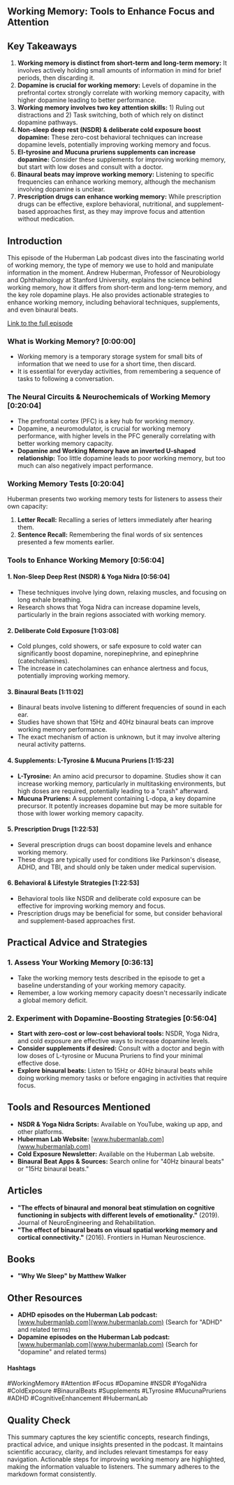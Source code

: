## Working Memory: Tools to Enhance Focus and Attention

## Key Takeaways
1. **Working memory is distinct from short-term and long-term memory:** It involves actively holding small amounts of information in mind for brief periods, then discarding it.
2. **Dopamine is crucial for working memory:** Levels of dopamine in the prefrontal cortex strongly correlate with working memory capacity, with higher dopamine leading to better performance. 
3. **Working memory involves two key attention skills:** 1) Ruling out distractions and 2) Task switching, both of which rely on distinct dopamine pathways.
4. **Non-sleep deep rest (NSDR) & deliberate cold exposure boost dopamine:** These zero-cost behavioral techniques can increase dopamine levels, potentially improving working memory and focus. 
5. **El-tyrosine and Mucuna pruriens supplements can increase dopamine:** Consider these supplements for improving working memory, but start with low doses and consult with a doctor.
6. **Binaural beats may improve working memory:** Listening to specific frequencies can enhance working memory, although the mechanism involving dopamine is unclear. 
7. **Prescription drugs can enhance working memory:** While prescription drugs can be effective, explore behavioral, nutritional, and supplement-based approaches first, as they may improve focus and attention without medication.

## Introduction

This episode of the Huberman Lab podcast dives into the fascinating world of working memory, the type of memory we use to hold and manipulate information in the moment.  Andrew Huberman, Professor of Neurobiology and Ophthalmology at Stanford University, explains the science behind working memory, how it differs from short-term and long-term memory, and the key role dopamine plays.  He also provides actionable strategies to enhance working memory, including behavioral techniques, supplements, and even binaural beats.

[Link to the full episode](https://www.youtube.com/watch?v=CQlTmOFM4Qs)

### What is Working Memory? [0:00:00]

- Working memory is a temporary storage system for small bits of information that we need to use for a short time, then discard.  
- It is essential for everyday activities, from remembering a sequence of tasks to following a conversation. 

### The Neural Circuits & Neurochemicals of Working Memory [0:20:04]

- The prefrontal cortex (PFC) is a key hub for working memory. 
- Dopamine, a neuromodulator, is crucial for working memory performance, with higher levels in the PFC generally correlating with better working memory capacity.
- **Dopamine and Working Memory have an inverted U-shaped relationship:** Too little dopamine leads to poor working memory, but too much can also negatively impact performance.

### Working Memory Tests [0:20:04]

Huberman presents two working memory tests for listeners to assess their own capacity:

1. **Letter Recall:**  Recalling a series of letters immediately after hearing them. 
2. **Sentence Recall:** Remembering the final words of six sentences presented a few moments earlier. 

### Tools to Enhance Working Memory [0:56:04]

#### 1. Non-Sleep Deep Rest (NSDR) & Yoga Nidra [0:56:04]

- These techniques involve lying down, relaxing muscles, and focusing on long exhale breathing.
- Research shows that Yoga Nidra can increase dopamine levels, particularly in the brain regions associated with working memory.

#### 2. Deliberate Cold Exposure [1:03:08]

- Cold plunges, cold showers, or safe exposure to cold water can significantly boost dopamine, norepinephrine, and epinephrine (catecholamines). 
- The increase in catecholamines can enhance alertness and focus, potentially improving working memory.

#### 3. Binaural Beats [1:11:02]

- Binaural beats involve listening to different frequencies of sound in each ear.
- Studies have shown that 15Hz and 40Hz binaural beats can improve working memory performance.  
- The exact mechanism of action is unknown, but it may involve altering neural activity patterns.

#### 4. Supplements: L-Tyrosine & Mucuna Pruriens [1:15:23]

- **L-Tyrosine:** An amino acid precursor to dopamine. Studies show it can increase working memory, particularly in multitasking environments, but high doses are required, potentially leading to a "crash" afterward. 
- **Mucuna Pruriens:** A supplement containing L-dopa, a key dopamine precursor. It potently increases dopamine but may be more suitable for those with lower working memory capacity.

#### 5. Prescription Drugs [1:22:53]

- Several prescription drugs can boost dopamine levels and enhance working memory.
- These drugs are typically used for conditions like Parkinson's disease, ADHD, and TBI, and should only be taken under medical supervision.

#### 6. Behavioral & Lifestyle Strategies [1:22:53]

-  Behavioral tools like NSDR and deliberate cold exposure can be effective for improving working memory and focus. 
-  Prescription drugs may be beneficial for some, but consider behavioral and supplement-based approaches first.

## Practical Advice and Strategies
### 1. Assess Your Working Memory [0:36:13]

- Take the working memory tests described in the episode to get a baseline understanding of your working memory capacity.
-  Remember, a low working memory capacity doesn't necessarily indicate a global memory deficit. 

### 2. Experiment with Dopamine-Boosting Strategies [0:56:04]

- **Start with zero-cost or low-cost behavioral tools:** NSDR, Yoga Nidra, and cold exposure are effective ways to increase dopamine levels.
- **Consider supplements if desired:** Consult with a doctor and begin with low doses of L-tyrosine or Mucuna Pruriens to find your minimal effective dose.
- **Explore binaural beats:** Listen to 15Hz or 40Hz binaural beats while doing working memory tasks or before engaging in activities that require focus.

## Tools and Resources Mentioned

- **NSDR & Yoga Nidra Scripts:** Available on YouTube, waking up app, and other platforms. 
- **Huberman Lab Website:**  [www.hubermanlab.com](www.hubermanlab.com)  
- **Cold Exposure Newsletter:** Available on the Huberman Lab website. 
- **Binaural Beat Apps & Sources:**  Search online for "40Hz binaural beats" or "15Hz binaural beats."

## Articles

- **"The effects of binaural and monoral beat stimulation on cognitive functioning in subjects with different levels of emotionality."** (2019). Journal of NeuroEngineering and Rehabilitation. 
- **"The effect of binaural beats on visual spatial working memory and cortical connectivity."** (2016). Frontiers in Human Neuroscience. 

## Books

- **"Why We Sleep" by Matthew Walker**

## Other Resources

- **ADHD episodes on the Huberman Lab podcast:**  [www.hubermanlab.com](www.hubermanlab.com) (Search for "ADHD" and related terms)
- **Dopamine episodes on the Huberman Lab podcast:**  [www.hubermanlab.com](www.hubermanlab.com) (Search for "dopamine" and related terms)

#### Hashtags  
#WorkingMemory #Attention #Focus #Dopamine #NSDR #YogaNidra #ColdExposure #BinauralBeats #Supplements #LTyrosine #MucunaPruriens #ADHD #CognitiveEnhancement #HubermanLab

## Quality Check
This summary captures the key scientific concepts, research findings, practical advice, and unique insights presented in the podcast.  It maintains scientific accuracy, clarity, and includes relevant timestamps for easy navigation.  Actionable steps for improving working memory are highlighted, making the information valuable to listeners. The summary adheres to the markdown format consistently.
